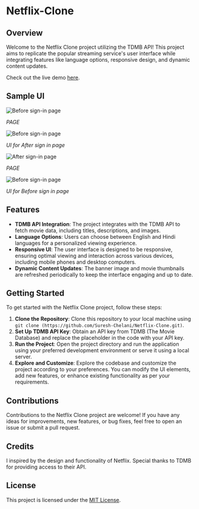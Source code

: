 # Netflix-Clone

## Overview

Welcome to the Netflix Clone project utilizing the TDMB API! This project aims to replicate the popular streaming service's user interface while integrating features like language options, responsive design, and dynamic content updates.

Check out the live demo [here](https://serene-kashata-1d8746.netlify.app/).

## Sample UI

![Before sign-in page](https://imagetolink.com/ib/v1klyLPqrW.png)

*PAGE*

![Before sign-in page](https://imagetolink.com/ib/aI9ibc2fCI.png)

*UI for After sign in page*

![After sign-in page](https://imagetolink.com/ib/3MqJm3hM9v.png)

*PAGE*

![Before sign-in page](https://imagetolink.com/ib/2sKM7gVUKK.png)

*UI for Before sign in page*

## Features

- **TDMB API Integration**: The project integrates with the TDMB API to fetch movie data, including titles, descriptions, and images.
- **Language Options**: Users can choose between English and Hindi languages for a personalized viewing experience.
- **Responsive UI**: The user interface is designed to be responsive, ensuring optimal viewing and interaction across various devices, including mobile phones and desktop computers.
- **Dynamic Content Updates**: The banner image and movie thumbnails are refreshed periodically to keep the interface engaging and up to date.

## Getting Started

To get started with the Netflix Clone project, follow these steps:

1. **Clone the Repository**: Clone this repository to your local machine using `git clone (https://github.com/Suresh-Chelani/Netflix-Clone.git)`.
2. **Set Up TDMB API Key**: Obtain an API key from TDMB (The Movie Database) and replace the placeholder in the code with your API key.
3. **Run the Project**: Open the project directory and run the application using your preferred development environment or serve it using a local server.
4. **Explore and Customize**: Explore the codebase and customize the project according to your preferences. You can modify the UI elements, add new features, or enhance existing functionality as per your requirements.

## Contributions

Contributions to the Netflix Clone project are welcome! If you have any ideas for improvements, new features, or bug fixes, feel free to open an issue or submit a pull request.

## Credits

I inspired by the design and functionality of Netflix. Special thanks to TDMB for providing access to their API.

## License

This project is licensed under the [MIT License](LICENSE).
